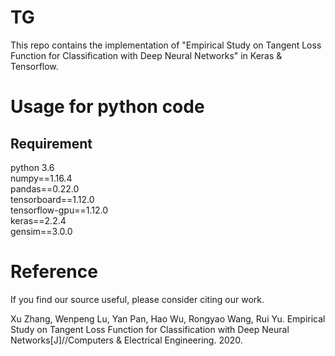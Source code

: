 # TG
This repo contains the implementation of "Empirical Study on Tangent Loss Function for Classification with Deep Neural Networks" in Keras & Tensorflow.

# Usage for python code
## Requirement
python 3.6  
numpy==1.16.4  
pandas==0.22.0  
tensorboard==1.12.0  
tensorflow-gpu==1.12.0  
keras==2.2.4  
gensim==3.0.0
# Reference
If you find our source useful, please consider citing our work.

Xu Zhang, Wenpeng Lu, Yan Pan, Hao Wu, Rongyao Wang, Rui Yu. Empirical Study on Tangent Loss Function for Classification with Deep Neural Networks[J]//Computers & Electrical Engineering. 2020.
